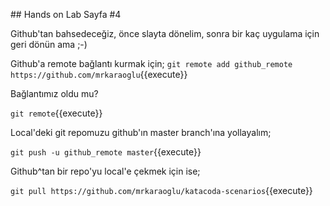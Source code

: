 ## Hands on Lab Sayfa #4

Github'tan bahsedeceğiz, önce slayta dönelim, sonra bir kaç uygulama için geri dönün ama ;-)

Github'a remote bağlantı kurmak için;
`git remote add github_remote https://github.com/mrkaraoglu`{{execute}}

Bağlantımız oldu mu? 

`git remote`{{execute}}

Local'deki git repomuzu github'ın master branch'ına yollayalım;

`git push -u github_remote master`{{execute}}

Github^tan bir repo'yu local'e çekmek için ise;

`git pull https://github.com/mrkaraoglu/katacoda-scenarios`{{execute}}